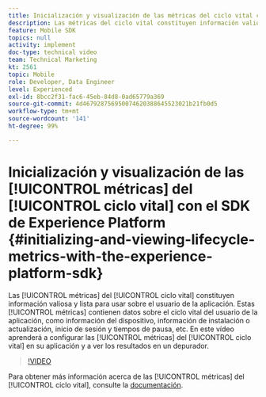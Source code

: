 ```yaml
---
title: Inicialización y visualización de las métricas del ciclo vital con el SDK de Experience Platform
description: Las métricas del ciclo vital constituyen información valiosa y lista para usar sobre el usuario de la aplicación. Estas métricas contienen datos sobre el ciclo vital del usuario de la aplicación, como información del dispositivo, información de instalación o actualización, inicio de sesión y tiempos de pausa, etc. En este vídeo aprenderá a configurar las métricas del ciclo vital en su aplicación y a ver los resultados en un depurador.
feature: Mobile SDK
topics: null
activity: implement
doc-type: technical video
team: Technical Marketing
kt: 2561
topic: Mobile
role: Developer, Data Engineer
level: Experienced
exl-id: 8bcc2f31-fac6-45eb-84d8-0ad65779a369
source-git-commit: 4d467928756950074620388645523021b21fb0d5
workflow-type: tm+mt
source-wordcount: '141'
ht-degree: 99%

---
```


# Inicialización y visualización de las [!UICONTROL métricas] del [!UICONTROL ciclo vital] con el SDK de Experience Platform {#initializing-and-viewing-lifecycle-metrics-with-the-experience-platform-sdk}

Las [!UICONTROL métricas] del [!UICONTROL ciclo vital] constituyen información valiosa y lista para usar sobre el usuario de la aplicación. Estas [!UICONTROL métricas] contienen datos sobre el ciclo vital del usuario de la aplicación, como información del dispositivo, información de instalación o actualización, inicio de sesión y tiempos de pausa, etc. En este vídeo aprenderá a configurar las [!UICONTROL métricas] del [!UICONTROL ciclo vital] en su aplicación y a ver los resultados en un depurador.

>[!VIDEO](https://video.tv.adobe.com/v/328300/?quality=12&learn=on&captions=spa)

Para obtener más información acerca de las [!UICONTROL métricas] del [!UICONTROL ciclo vital], consulte la [documentación](https://developer.adobe.com/client-sdks/documentation/mobile-core/lifecycle/).
